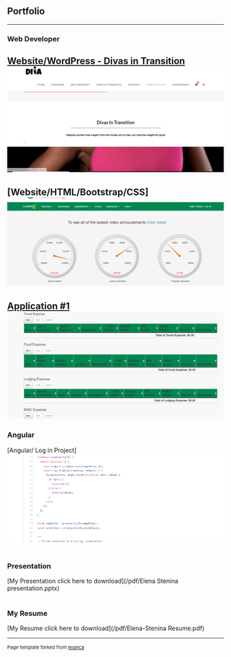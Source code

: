 ## Portfolio

---

### Web Developer 

[Website/WordPress - Divas in Transition](http://divasintransition.org/front-page/)
<img src="images/DivaInTransWebsite.PNG?raw=true"/>
<br>
---

[Website/HTML/Bootstrap/CSS]
<img src="images/WorkWebsite.PNG?raw=true"/>
<br>
---
[Application #1]()
<img src="images/ApplicationForm1.PNG?raw=true"/>
<br>
---

### Angular

[Angular/ Log in Project]
<img src="images/angular.PNG?raw=true"/>
<br>
<br>

### Presentation
[My Presentation click here to download](/pdf/Elena Stenina presentation.pptx)
<br>
<br>
### My Resume
[My Resume click here to download](/pdf/Elena-Stenina Resume.pdf)





---
<p style="font-size:11px">Page template forked from <a href="https://github.com/evanca/quick-portfolio">evanca</a></p>
<!-- Remove above link if you don't want to attibute -->
